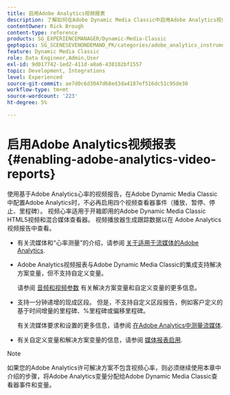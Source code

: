 ```yaml
---
title: 启用Adobe Analytics视频报表
description: 了解如何在Adobe Dynamic Media Classic中启用Adobe Analytics视频报表。
contentOwner: Rick Brough
content-type: reference
products: SG_EXPERIENCEMANAGER/Dynamic-Media-Classic
geptopics: SG_SCENESEVENONDEMAND_PK/categories/adobe_analytics_instrumentation_kit
feature: Dynamic Media Classic
role: Data Engineer,Admin,User
exl-id: 9d017742-1ed2-411d-a8a6-438102bf1557
topic: Development, Integrations
level: Experienced
source-git-commit: ae7d0c6d3047d68ed3da4187ef516dc51c95de30
workflow-type: tm+mt
source-wordcount: '223'
ht-degree: 5%

---
```


# 启用Adobe Analytics视频报表{#enabling-adobe-analytics-video-reports}

使用基于Adobe Analytics心率的视频报告，在Adobe Dynamic Media Classic中配置Adobe Analytics时，不必再启用四个视频查看器事件（播放、暂停、停止、里程碑）。 视频心率适用于开箱即用的Adobe Dynamic Media Classic HTML5视频和混合媒体查看器。 视频播放器生成跟踪数据以在 Adobe Analytics 视频报告中查看。

* 有关流媒体和“心率测量”的介绍，请参阅 [关于适用于流媒体的Adobe Analytics](https://experienceleague.adobe.com/docs/media-analytics/using/media-overview.html).

* Adobe Analytics视频报表与Adobe Dynamic Media Classic的集成支持解决方案变量，但不支持自定义变量。

  请参阅 [音频和视频参数](https://experienceleague.adobe.com/docs/media-analytics/using/implementation/variables/audio-video-parameters.html) 有关解决方案变量和自定义变量的更多信息。

* 支持一分钟递增的现成区段。 但是，不支持自定义区段报告，例如客户定义的基于时间增量的里程碑、%里程碑或偏移里程碑。

  有关流媒体要求和设置的更多信息，请参阅 [在Adobe Analytics中测量流媒体](https://experienceleague.adobe.com/docs/media-analytics/using/media-overview.html).

* 有关自定义变量和解决方案变量的信息，请参阅 [媒体报表启用](https://experienceleague.adobe.com/docs/media-analytics/using/media-reports/media-reports-enable.html?lang=en#media-reports).

>[!NOTE]
>
>如果您的Adobe Analytics许可解决方案不包含视频心率，则必须继续使用本章中介绍的步骤，将Adobe Analytics变量分配给Adobe Dynamic Media Classic查看器事件和变量。

